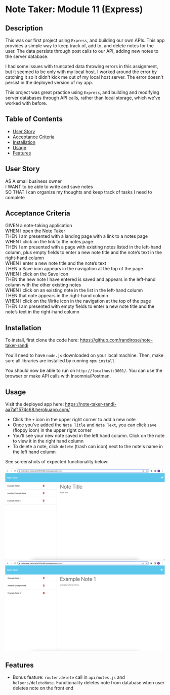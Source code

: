 # Note Taker: Module 11 (Express)

## Description

This was our first project using `Express`, and building our own APIs. This app provides a simple way to keep track of, add to, and delete notes for the user. The data persists through post calls to our API, adding new notes to the server database.

I had some issues with truncated data throwing errors in this assignment, but it seemed to be only with my local host. I worked around the error by catching it so it didn't kick me out of my local host server. The error doesn't persist in the deployed version of my app.

This project was great practice using `Express`, and building and modifying server databases through API calls, rather than local storage, which we've worked with before.

## Table of Contents

- [User Story](#user-story)
- [Acceptance Criteria](#acceptance-criteria)
- [Installation](#installation)
- [Usage](#usage)
- [Features](#features)

## User Story
AS A small business owner  
I WANT to be able to write and save notes  
SO THAT I can organize my thoughts and keep track of tasks I need to complete  

## Acceptance Criteria
GIVEN a note-taking application  
WHEN I open the Note Taker  
THEN I am presented with a landing page with a link to a notes page  
WHEN I click on the link to the notes page  
THEN I am presented with a page with existing notes listed in the left-hand column, plus empty fields to enter a new note title and the note’s text in the right-hand column  
WHEN I enter a new note title and the note’s text  
THEN a Save icon appears in the navigation at the top of the page  
WHEN I click on the Save icon  
THEN the new note I have entered is saved and appears in the left-hand column with the other existing notes  
WHEN I click on an existing note in the list in the left-hand column  
THEN that note appears in the right-hand column  
WHEN I click on the Write icon in the navigation at the top of the page  
THEN I am presented with empty fields to enter a new note title and the note’s text in the right-hand column  

## Installation

To install, first clone the code here: https://github.com/randirose/note-taker-randi  

You'll need to have `node.js` downloaded on your local machine. Then, make sure all libraries are installed by running `npm install`.  

You should now be able to run on `http://localhost:3001/`. You can use the browser or make API calls with Insomnia/Postman.  

## Usage

Visit the deployed app here: https://note-taker-randi-aa7af1574c68.herokuapp.com/  

- Click the `+` icon in the upper right corner to add a new note  
- Once you've added the `Note Title` and `Note Text`, you can click `save` (floppy icon) in the upper right corner  
- You'll see your new note saved in the left hand column. Click on the note to view it in the right hand column  
- To delete a note, click `delete` (trash can icon) next to the note's name in the left hand column  

See screenshots of expected functionality below:

![Screen shot of blank note](assets/screenshot-blank.png)  
![Screen shot of written note](assets/screenshot-note.png)

## Features

- Bonus feature: `router.delete` call in `api/notes.js` and `helpers/deleteNote`. Functionality deletes note from database when user deletes note on the front end
